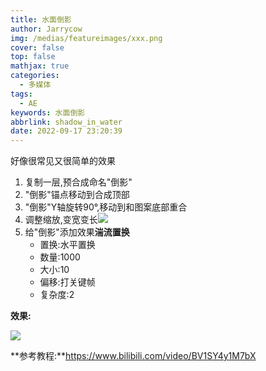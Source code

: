 ```yaml
---
title: 水面倒影
author: Jarrycow
img: /medias/featureimages/xxx.png
cover: false
top: false
mathjax: true
categories:
  - 多媒体
tags:
  - AE
keywords: 水面倒影
abbrlink: shadow_in_water
date: 2022-09-17 23:20:39
---
```


好像很常见又很简单的效果

<!--more-->

1. 复制一层,预合成命名"倒影"
2. "倒影"锚点移动到合成顶部
3. "倒影"Y轴旋转90°,移动到和图案底部重合
4. 调整缩放,变宽变长![](\水面倒影\水面倒影1.png)
5. 给"倒影"添加效果**湍流置换**
   - 置换:水平置换
   - 数量:1000
   - 大小:10
   - 偏移:打关键帧
   - 复杂度:2

**效果:**

![](\水面倒影\效果.png)

**参考教程:**https://www.bilibili.com/video/BV1SY4y1M7bX

